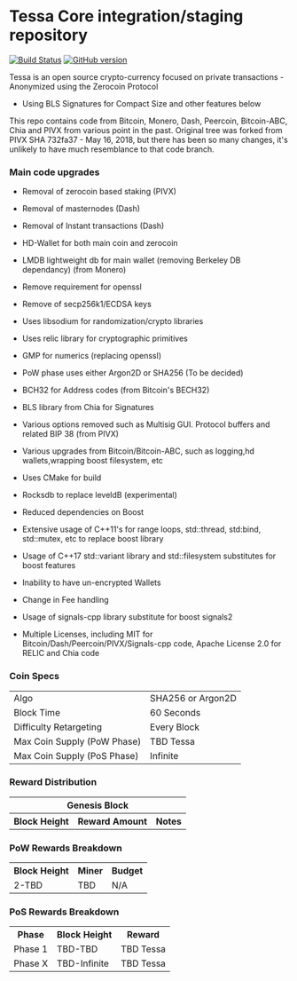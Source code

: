 Tessa Core integration/staging repository
=====================================

[![Build Status](https://travis-ci.org/Tessa-Project/Tessa.svg?branch=master)](https://travis-ci.org/Tessa-Project/Tessa) [![GitHub version](https://badge.fury.io/gh/Tessa-Project%2FTessa.svg)](https://badge.fury.io/gh/Tessa-Project%2FTessa)

Tessa is an open source crypto-currency focused on private transactions - Anonymized using the Zerocoin Protocol

- Using BLS Signatures for Compact Size and other features below

This repo contains code from Bitcoin, Monero, Dash, Peercoin, Bitcoin-ABC, Chia and PIVX from various point in the past.
Original tree was forked from PIVX SHA 732fa37 - May 16, 2018, but there has been so many changes,
it's unlikely to have much resemblance to that code branch.

### Main code upgrades

- Removal of zerocoin based staking (PIVX)

- Removal of masternodes (Dash)

- Removal of Instant transactions (Dash)

- HD-Wallet for both main coin and zerocoin

- LMDB lightweight db for main wallet (removing Berkeley DB dependancy) (from Monero)

- Remove requirement for openssl

- Remove of secp256k1/ECDSA keys

- Uses libsodium for randomization/crypto libraries

- Uses relic library for cryptographic primitives

- GMP for numerics (replacing openssl)

- PoW phase uses either Argon2D or SHA256 (To be decided)

- BCH32 for Address codes (from Bitcoin's BECH32)

- BLS library from Chia for Signatures

- Various options removed such as Multisig GUI. Protocol buffers and related BIP 38 (from PIVX)

- Various upgrades from Bitcoin/Bitcoin-ABC, such as logging,hd wallets,wrapping boost filesystem, etc

- Uses CMake for build

- Rocksdb to replace leveldB (experimental)

- Reduced dependencies on Boost

- Extensive usage of C++11's for range loops, std::thread, std:bind, std::mutex, etc to replace boost library

- Usage of C++17 std::variant library and std::filesystem substitutes for boost features

- Inability to have un-encrypted Wallets

- Change in Fee handling

- Usage of signals-cpp library substitute for boost signals2

- Multiple Licenses, including MIT for Bitcoin/Dash/Peercoin/PIVX/Signals-cpp code, Apache License 2.0 for RELIC and Chia code

### Coin Specs
<table>
<tr><td>Algo</td><td>SHA256 or Argon2D </td></tr>
<tr><td>Block Time</td><td>60 Seconds</td></tr>
<tr><td>Difficulty Retargeting</td><td>Every Block</td></tr>
<tr><td>Max Coin Supply (PoW Phase)</td><td>TBD Tessa</td></tr>
<tr><td>Max Coin Supply (PoS Phase)</td><td>Infinite</td></tr>
</table>


### Reward Distribution

<table>
<th colspan=4>Genesis Block</th>
<tr><th>Block Height</th><th>Reward Amount</th><th>Notes</th></tr>
</table>

### PoW Rewards Breakdown

<table>
<th>Block Height</th><th>Miner</th><th>Budget</th>
<tr><td>2-TBD</td><td>TBD</td><td>N/A</td></tr>
</table>

### PoS Rewards Breakdown

<table>
<th>Phase</th><th>Block Height</th><th>Reward</th>
<tr><td>Phase 1</td><td>TBD-TBD</td><td>TBD Tessa</td></tr>
<tr><td>Phase X</td><td>TBD-Infinite</td><td>TBD Tessa</tr>
</table>
